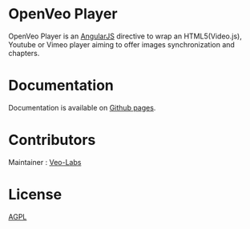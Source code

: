 # OpenVeo Player

OpenVeo Player is an [AngularJS](https://angularjs.org/) directive to wrap an HTML5(Video.js), Youtube or Vimeo player aiming to offer images synchronization and chapters.

# Documentation

Documentation is available on [Github pages](http://veo-labs.github.io/openveo-player/2.0.3).

# Contributors

Maintainer : [Veo-Labs](http://www.veo-labs.com/)

# License

[AGPL](http://www.gnu.org/licenses/agpl-3.0.en.html)